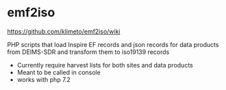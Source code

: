 # emf2iso
https://github.com/klimeto/emf2iso/wiki

PHP scripts that load Inspire EF records and json records for data products from DEIMS-SDR and transform them to iso19139 records

- Currently require harvest lists for both sites and data products
- Meant to be called in console
- works with php 7.2
